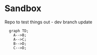 # Sandbox
Repo to test things out - dev branch update

```mermaid
  graph TD;
    A-->B;
    A-->C;
    B-->D;
    C-->D;
```
